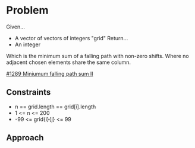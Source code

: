 
# Problem
Given...
- A vector of vectors of integers "grid"
Return...
- An integer 

Which is the minimum sum of a falling path with non-zero shifts. Where no
adjacent chosen elements share the same column.

[\#1289 Miniumum falling path sum II](https://leetcode.com/problems/minimum-falling-path-sum-ii/description/)

## Constraints
- n == grid.length == grid[i].length
- 1 <= n <= 200
- -99 <= grid{i}{j} <= 99

## Approach
